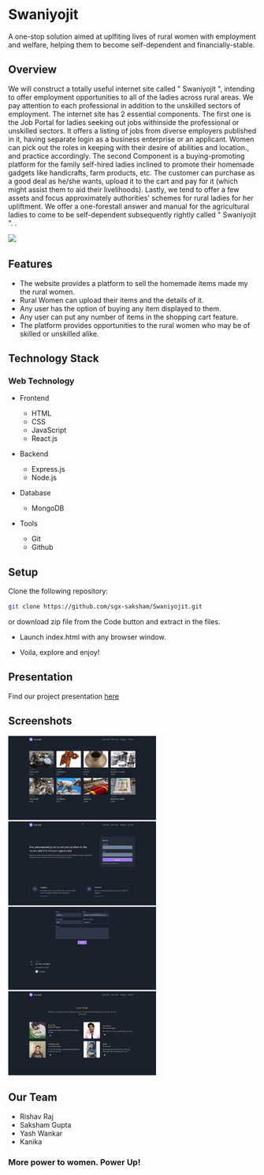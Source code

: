 # Swaniyojit

A one-stop solution aimed at uplfiting lives of rural women with employment and welfare, helping them to become self-dependent and financially-stable.


## Overview

We will construct a totally useful internet site called " Swaniyojit ", intending to offer employment opportunities to all of the ladies across rural areas. We pay attention to each professional in addition to the unskilled sectors of employment. The internet site has 2 essential components. The first one is the Job Portal for ladies seeking out jobs withinside the professional or unskilled sectors. It offers a listing of jobs from diverse employers published in it, having separate login as a business enterprise or an applicant. Women can pick out the roles in keeping with their desire of abilities and location., and practice accordingly. The second Component is a buying-promoting platform for the family self-hired ladies inclined to promote their homemade gadgets like handicrafts, farm products, etc. The customer can purchase as a good deal as he/she wants, upload it to the cart and pay for it (which might assist them to aid their livelihoods). Lastly, we tend to offer a few assets and focus approximately authorities' schemes for rural ladies for her upliftment. We offer a one-forestall answer and manual for the agricultural ladies to come to be self-dependent subsequently rightly called " Swaniyojit ".
.

<img src="Screenshots/poster.jpeg" width="700">

## Features

* The website provides a platform to sell the homemade items made my the rural women.
* Rural Women can upload their items and the details of it.
* Any user has the option of buying any item displayed to them.
* Any user can put any number of items in the shopping cart feature.
* The platform provides opportunities to the rural women who may be of skilled or unskilled alike.

## Technology Stack

### Web Technology

- Frontend
  - HTML
  - CSS
  - JavaScript
  - React.js
  
- Backend
  - Express.js
  - Node.js

- Database
  - MongoDB

- Tools
  - Git
  - Github

## Setup

Clone the following repository:
``` bash
git clone https://github.com/sgx-saksham/Swaniyojit.git
```
or download zip file from the Code button and extract in the files.

- Launch index.html with any browser window.

- Voila, explore and enjoy!

## Presentation

Find our project presentation [here](https://docs.google.com/presentation/d/1mJMthRVeARy55sE-66gC5RuXrYoP89XVGtBwn1DBe8s/edit?usp=sharing)

## Screenshots

<img src="Screenshots/Shopping.jpg" width="300">
<img src="Screenshots/Login.jpg" width="300">
<img src="Screenshots/Job.jpg" width="300">
<img src="Screenshots/About_Team.jpg" width="300">


## Our Team

* Rishav Raj
* Saksham Gupta
* Yash Wankar
* Kanika

### More power to women. Power Up!
